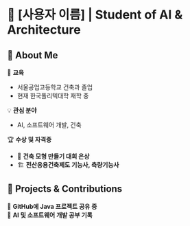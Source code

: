 # 🚀 **[사용자 이름]** | Student of AI & Architecture  

## 🌟 About Me  
🏫 **교육**  
- 서울공업고등학교 건축과 졸업  
- 현재 한국폴리텍대학 재학 중  

💡 **관심 분야**  
- AI, 소프트웨어 개발, 건축  

🏆 **수상 및 자격증**  
- 🥈 **건축 모형 만들기 대회 은상**  
- 🏗 **전산응용건축제도 기능사, 측량기능사**  

## 📂 Projects & Contributions  
🔹 **GitHub에 Java 프로젝트 공유 중**  
🔹 **AI 및 소프트웨어 개발 공부 기록**  
